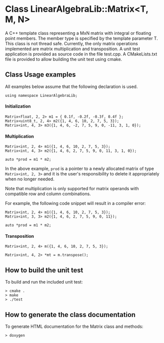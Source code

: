 Class LinearAlgebraLib::Matrix<T, M, N>
========================================
A C++ template class representing a MxN matrix with integral or floating point members. 
The member type is specified by the template parameter T. This class is not thread safe.
Currently, the only matrix operations implemented are matrix multiplication and transposition.
A unit test application is provided as source code in the file test.cpp. A CMakeLists.txt file is provided
to allow building the unit test using cmake. 

Class Usage examples
--------------------
All examples below assume that the following declaration is used.

    using namespace LinearAlgebraLib;

#### Initialization

    Matrix<float, 2, 2> m1 = { 0.1f, -0.2f, -0.3f, 0.4f };
    Matrix<uint8_t, 2, 4> m2({1, 4, 6, 10, 2, 7, 5, 3});
    Matrix<int, 4, 3> m3({1, 4, 6, -2, 7, 5, 9, 0, -11, 3, 1, 0});

####  Multiplication
    Matrix<int, 2, 4> m1({1, 4, 6, 10, 2, 7, 5, 3});
    Matrix<int, 4, 3> m2({1, 4, 6, 2, 7, 5, 9, 0, 11, 3, 1, 0});
    
    auto *prod = m1 * m2;
   

In the above example, `prod` is a pointer to a newly allocated matrix of type `Matrix<int, 2, 3>`
and it is the user's responsibility to delete it appropriately when no longer needed.

Note that multiplication is only supported for matrix operands with compatible row and column combinations.

For example, the following code snippet will result in a compiler error:

    Matrix<int, 2, 4> m1({1, 4, 6, 10, 2, 7, 5, 3});
    Matrix<int, 3, 3> m2({1, 4, 6, 2, 7, 5, 9, 0, 11});
    
    auto *prod = m1 * m2;

####  Transposition
    Matrix<int, 2, 4> m({1, 4, 6, 10, 2, 7, 5, 3});

    Matrix<int, 4, 2> *mt = m.transpose();

How to build the unit test
--------------------------
To build and run the included unit test:
	
	> cmake .
	> make
	> ./test
	
How to generate the class documentation
---------------------------------------
To generate HTML documentation for the Matrix class and methods:

    > doxygen
